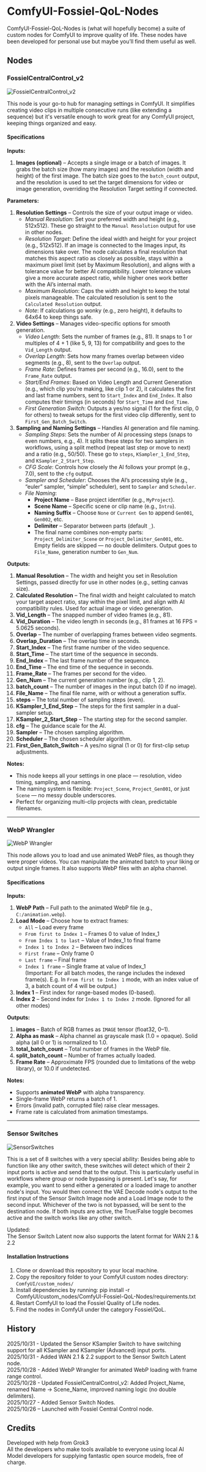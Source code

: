 # ComfyUI-Fossiel-QoL-Nodes

ComfyUI-Fossiel-QoL-Nodes is (what will hopefully become) a suite of custom nodes for ComfyUI to improve quality of life. These nodes have been developed for personal use but maybe you’ll find them useful as well.

## Nodes

### FossielCentralControl_v2

![FossielCentralControl_v2](images/fcc_v2_ss.png)

This node is your go-to hub for managing settings in ComfyUI. It simplifies creating video clips in multiple consecutive runs (like extending a sequence) but it's versatile enough to work great for any ComfyUI project, keeping things organized and easy.

#### Specifications

**Inputs:**
1. **Images (optional)** – Accepts a single image or a batch of images. It grabs the batch size (how many images) and the resolution (width and height) of the first image. The batch size goes to the `batch_count` output, and the resolution is used to set the target dimensions for video or image generation, overriding the Resolution Target setting if connected.

**Parameters:**
1. **Resolution Settings** – Controls the size of your output image or video.  
   - *Manual Resolution*: Set your preferred width and height (e.g., 512x512). These go straight to the `Manual Resolution` output for use in other nodes.  
   - *Resolution Target*: Define the ideal width and height for your project (e.g., 512x512). If an image is connected to the Images input, its dimensions take over. The node calculates a final resolution that matches this aspect ratio as closely as possible, stays within a maximum pixel limit (set by Maximum Resolution), and aligns with a tolerance value for better AI compatibility. Lower tolerance values give a more accurate aspect ratio, while higher ones work better with the AI’s internal math.  
   - *Maximum Resolution*: Caps the width and height to keep the total pixels manageable. The calculated resolution is sent to the `Calculated Resolution` output.  
   - *Note*: If calculations go wonky (e.g., zero height), it defaults to 64x64 to keep things safe.  
2. **Video Settings** – Manages video-specific options for smooth generation.  
   - *Video Length*: Sets the number of frames (e.g., 81). It snaps to 1 or multiples of 4 + 1 (like 5, 9, 13) for compatibility and goes to the `Vid_Length` output.  
   - *Overlap Length*: Sets how many frames overlap between video segments (e.g., 8), sent to the `Overlap` output.  
   - *Frame Rate*: Defines frames per second (e.g., 16.0), sent to the `Frame_Rate` output.  
   - *Start/End Frames*: Based on Video Length and Current Generation (e.g., which clip you’re making, like clip 1 or 2), it calculates the first and last frame numbers, sent to `Start_Index` and `End_Index`. It also computes their timings (in seconds) for `Start_Time` and `End_Time`.  
   - *First Generation Switch*: Outputs a yes/no signal (1 for the first clip, 0 for others) to tweak setups for the first video clip differently, sent to `First_Gen_Batch_Switch`.  
3. **Sampling and Naming Settings** – Handles AI generation and file naming.  
   - *Sampling Steps*: Sets the number of AI processing steps (snaps to even numbers, e.g., 4). It splits these steps for two samplers in workflows, using a split method (repeat last step or move to next) and a ratio (e.g., 50/50). These go to `steps`, `KSampler_1_End_Step`, and `KSampler_2_Start_Step`.  
   - *CFG Scale*: Controls how closely the AI follows your prompt (e.g., 7.0), sent to the `cfg` output.  
   - *Sampler and Scheduler*: Chooses the AI’s processing style (e.g., “euler” sampler, “simple” scheduler), sent to `Sampler` and `Scheduler`.  
   - *File Naming*:  
     - **Project Name** – Base project identifier (e.g., `MyProject`).  
     - **Scene Name** – Specific scene or clip name (e.g., `Intro`).  
     - **Naming Suffix** – Choose `None` or `Current Gen` to append `Gen001`, `Gen002`, etc.  
     - **Delimiter** – Separator between parts (default `_`).  
     - The final name combines non-empty parts: `Project_Delimiter_Scene` or `Project_Delimiter_Gen001`, etc. Empty fields are skipped — no double delimiters. Output goes to `File_Name`, generation number to `Gen_Num`.  

**Outputs:**
1. **Manual Resolution** – The width and height you set in Resolution Settings, passed directly for use in other nodes (e.g., setting canvas size).  
2. **Calculated Resolution** – The final width and height calculated to match your target aspect ratio, stay within the pixel limit, and align with AI compatibility rules. Used for actual image or video generation.  
3. **Vid_Length** – The snapped number of video frames (e.g., 81).  
4. **Vid_Duration** – The video length in seconds (e.g., 81 frames at 16 FPS = 5.0625 seconds).  
5. **Overlap** – The number of overlapping frames between video segments.  
6. **Overlap_Duration** – The overlap time in seconds.  
7. **Start_Index** – The first frame number of the video sequence.  
8. **Start_Time** – The start time of the sequence in seconds.  
9. **End_Index** – The last frame number of the sequence.  
10. **End_Time** – The end time of the sequence in seconds.  
11. **Frame_Rate** – The frames per second for the video.  
12. **Gen_Num** – The current generation number (e.g., clip 1, 2).  
13. **batch_count** – The number of images in the input batch (0 if no image).  
14. **File_Name** – The final file name, with or without a generation suffix.  
15. **steps** – The total number of sampling steps (even).  
16. **KSampler_1_End_Step** – The steps for the first sampler in a dual-sampler setup.  
17. **KSampler_2_Start_Step** – The starting step for the second sampler.  
18. **cfg** – The guidance scale for the AI.  
19. **Sampler** – The chosen sampling algorithm.  
20. **Scheduler** – The chosen scheduler algorithm.  
21. **First_Gen_Batch_Switch** – A yes/no signal (1 or 0) for first-clip setup adjustments.

**Notes:**
- This node keeps all your settings in one place — resolution, video timing, sampling, and naming.
- The naming system is flexible: `Project_Scene`, `Project_Gen001`, or just `Scene` — no messy double underscores.
- Perfect for organizing multi-clip projects with clean, predictable filenames.

---

### WebP Wrangler

![WebP Wrangler](images/webpw_ss.png)

This node allows you to load and use animated WebP files, as though they were proper videos. You can manipulate the animated batch to your liking or output single frames. It also supports WebP files with an alpha channel.

#### Specifications

**Inputs:**
1. **WebP Path** – Full path to the animated WebP file (e.g., `C:/animation.webp`).  
2. **Load Mode** – Choose how to extract frames:  
   - `All` – Load every frame  
   - `From first to Index 1` – Frames 0 to value of Index_1  
   - `From Index 1 to last` – Value of Index_1 to final frame  
   - `Index 1 to Index 2` – Between two indices  
   - `First frame` – Only frame 0  
   - `Last frame` – Final frame  
   - `Index 1 frame` – Single frame at value of Index_1  
   (Important: For all batch modes, the range includes the indexed frame(s). E.g. In `From first to Index 1` mode, with an index value of 3, a batch count of 4 will be output.)  
3. **Index 1** – First index for range-based modes (0-based).  
4. **Index 2** – Second index for `Index 1 to Index 2` mode. (Ignored for all other modes)

**Outputs:**
1. **images** – Batch of RGB frames as `IMAGE` tensor (float32, 0–1).  
2. **Alpha as mask** – Alpha channel as grayscale mask (1.0 = opaque). Solid alpha (all 0 or 1) is normalized to 1.0.  
3. **total_batch_count** – Total number of frames in the WebP file.  
4. **split_batch_count** – Number of frames actually loaded.  
5. **Frame Rate** – Approximate FPS (rounded due to limitations of the webp library), or 10.0 if undetected.

**Notes:**
- Supports **animated WebP** with alpha transparency.
- Single-frame WebP returns a batch of 1.
- Errors (invalid path, corrupted file) raise clear messages.
- Frame rate is calculated from animation timestamps.

---

### Sensor Switches

![SensorSwitches](images/sen_sw_ss.png)

This is a set of 8 switches with a very special ability: Besides being able to function like any other switch, these switches will detect which of their 2 input ports is active and send that to the output. This is particularly useful in workflows where group or node bypassing is present. Let's say, for example, you want to send either a generated or a loaded image to another node's input. You would then connect the VAE Decode node's output to the first input of the Sensor Switch Image node and a Load Image node to the second input. Whichever of the two is not bypassed, will be sent to the destination node. If both inputs are active, the True/False toggle becomes active and the switch works like any other switch.  
  
Updated:  
The Sensor Switch Latent now also supports the latent format for WAN 2.1 & 2.2
  
  
#### Installation Instructions
1. Clone or download this repository to your local machine.
2. Copy the repository folder to your ComfyUI custom nodes directory: `ComfyUI/custom_nodes/`
3. Install dependencies by running:
    pip install -r ComfyUI/custom_nodes/ComfyUI-Fossiel-QoL-Nodes/requirements.txt
4. Restart ComfyUI to load the Fossiel Quality of Life nodes.
5. Find the nodes in ComfyUI under the category Fossiel/QoL.


## History
2025/10/31 - Updated the Sensor KSampler Switch to have switching support for all KSampler and KSampler (Advanced) input ports.  
2025/10/31 - Added WAN 2.1 & 2.2 support to the Sensor Switch Latent node.  
2025/10/28 - Added WebP Wrangler for animated WebP loading with frame range control.  
2025/10/28 - Updated FossielCentralControl_v2: Added Project_Name, renamed Name → Scene_Name, improved naming logic (no double delimiters).  
2025/10/27 - Added Sensor Switch Nodes.  
2025/10/26 – Launched with Fossiel Central Control node.  
  

## Credits  
Developed with help from Grok3  
All the developers who make tools available to everyone using local AI  
Model developers for supplying fantastic open source models, free of charge.  


